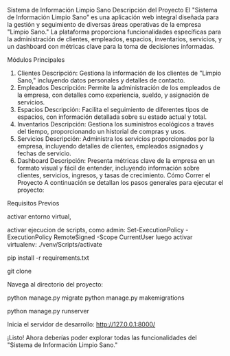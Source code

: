 Sistema de Información Limpio Sano
Descripción del Proyecto
El "Sistema de Información Limpio Sano" es una aplicación web integral diseñada para la gestión y seguimiento de diversas áreas operativas de la empresa "Limpio Sano." La plataforma proporciona funcionalidades específicas para la administración de clientes, empleados, espacios, inventarios, servicios, y un dashboard con métricas clave para la toma de decisiones informadas.

Módulos Principales
1. Clientes
Descripción:
Gestiona la información de los clientes de "Limpio Sano," incluyendo datos personales y detalles de contacto.
2. Empleados
Descripción:
Permite la administración de los empleados de la empresa, con detalles como experiencia, sueldo, y asignación de servicios.
3. Espacios
Descripción:
Facilita el seguimiento de diferentes tipos de espacios, con información detallada sobre su estado actual y total.
4. Inventarios
Descripción:
Gestiona los suministros ecológicos a través del tiempo, proporcionando un historial de compras y usos.
5. Servicios
Descripción:
Administra los servicios proporcionados por la empresa, incluyendo detalles de clientes, empleados asignados y fechas de servicio.
6. Dashboard
Descripción:
Presenta métricas clave de la empresa en un formato visual y fácil de entender, incluyendo información sobre clientes, servicios, ingresos, y tasas de crecimiento.
Cómo Correr el Proyecto
A continuación se detallan los pasos generales para ejecutar el proyecto:

Requisitos Previos

activar entorno virtual, 

activar ejecucion de scripts, como admin: Set-ExecutionPolicy -ExecutionPolicy RemoteSigned -Scope CurrentUser
luego activar virtualenv: ./venv/Scripts/activate


pip install -r requirements.txt

git clone 

Navega al directorio del proyecto:

python manage.py migrate
python manage.py makemigrations


python manage.py runserver


Inicia el servidor de desarrollo:
http://127.0.0.1:8000/


¡Listo! Ahora deberías poder explorar todas las funcionalidades del "Sistema de Información Limpio Sano."